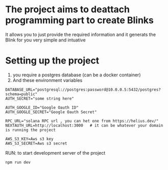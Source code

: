 # The project aims to deattach programming part to create Blinks 
It allows you to just provide the required information and it generats the Blink for you very simple and intuative


# Setting up the project 
1. you require a postgres database (can be a docker container)
2. And these environment variables
```
DATABASE_URL="postgresql://postgres:password@10.0.0.5:5432/postgres?schema=public"
AUTH_SECRET="some string here"

AUTH_GOOGLE_ID="Google Oauth ID"
AUTH_GOOGLE_SECRET="Google Oauth Secret"    

RPC_URL="solana RPC url , you can het one from https://helius.dev/"
NEXTAUTH_URL=http://localhost:3000   # it can be whatever your domain is running the project

AWS_S3_KEY=Aws s3 key
AWS_S3_SECRET=Aws s3 secret      
```

RUN: to start development server of the project
```
npm run dev
```
